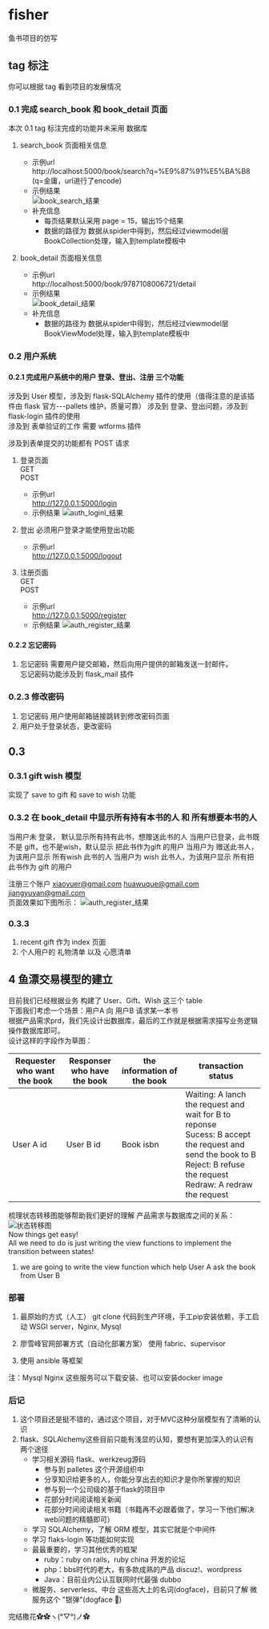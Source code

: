 # fisher
鱼书项目的仿写

## tag 标注
你可以根据 tag 看到项目的发展情况
### 0.1 完成 search_book 和 book_detail 页面  
本次 0.1 tag 标注完成的功能并未采用 数据库
1. search_book 页面相关信息  
   - 示例url  
   http://localhost:5000/book/search?q=%E9%87%91%E5%BA%B8   (q=金庸，url进行了encode)
   - 示例结果  
   ![book_search_结果](./README_static_files/book_search.png)
   - 补充信息  
     - 每页结果默认采用 page = 15，输出15个结果
     - 数据的路径为 数据从spider中得到，然后经过viewmodel层BookCollection处理，输入到template模板中 

2. book_detail 页面相关信息  
   - 示例url  
   http://localhost:5000/book/9787108006721/detail  
   - 示例结果  
   ![book_detail_结果](./README_static_files/book_detail.png)
   - 补充信息
     - 数据的路径为 数据从spider中得到，然后经过viewmodel层BookViewModel处理，输入到template模板中 


### 0.2 用户系统
#### 0.2.1 完成用户系统中的用户 登录、登出、注册 三个功能
涉及到 User 模型，涉及到 flask-SQLAlchemy 插件的使用（值得注意的是该插件由 flask 官方---pallets 维护，质量可靠）
涉及到 登录、登出问题，涉及到 flask-login 插件的使用  
涉及到 表单验证的工作 需要 wtforms 插件

涉及到表单提交的功能都有 POST 请求
1. 登录页面  
   GET  
   POST
   - 示例url  
   http://127.0.0.1:5000/login
   - 示例结果
   ![auth_loginl_结果](./README_static_files/auth_login.png)
   
2. 登出
   必须用户登录才能使用登出功能
   - 示例url  
   http://127.0.0.1:5000/logout
3. 注册页面  
   GET  
   POST
   - 示例url  
   http://127.0.0.1:5000/register
   - 示例结果
   ![auth_register_结果](./README_static_files/auth_register.png)

#### 0.2.2 忘记密码
1. 忘记密码
   需要用户提交邮箱，然后向用户提供的邮箱发送一封邮件。  
   忘记密码功能涉及到 flask_mail 插件

### 0.2.3 修改密码
1. 忘记密码 用户使用邮箱链接跳转到修改密码页面
2. 用户处于登录状态，更改密码


## 0.3
### 0.3.1 gift wish 模型
实现了 save to gift 和 save to wish 功能

### 0.3.2 在 book_detail 中显示所有持有本书的人 和 所有想要本书的人
  
当用户未 登录， 默认显示所有持有此书，想赠送此书的人
当用户已登录，此书既不是 gift，也不是wish，默认显示 把此书作为gift 的用户
当用户为 赠送此书人，为该用户显示 所有wish 此书的人
当用户为 wish 此书人，为该用户显示 所有把此书作为 gift 的用户

注册三个账户 xiaoyuer@gmail.com huawuque@gmail.com jiangyuyan@gmail.com  
页面效果如下图所示：
![auth_register_结果](./README_static_files/book_detail_with_wishes.png)

### 0.3.3 
1. recent gift 作为 index 页面
2. 个人用户的  礼物清单  以及    心愿清单



## 4 鱼漂交易模型的建立
目前我们已经根据业务 构建了 User、Gift、Wish 这三个 table  
下面我们考虑一个场景：用户A 向 用户B 请求某一本书  
根据产品需求prd，我们先设计出数据库，最后的工作就是根据需求描写业务逻辑操作数据库即可。  
设计这样的字段作为草图：  

| Requester<br>who want the book 	| Responser<br>who have the book 	| the information of the book 	| transaction status                                                                                                                                                            	|
|--------------------------------	|--------------------------------	|-----------------------------	|-------------------------------------------------------------------------------------------------------------------------------------------------------------------------------	|
| User A id                      	| User B id                      	| Book isbn                   	| Waiting: A lanch the request and wait for B to reponse<br>Sucess: B accept the request and send the book to B<br>Reject: B refuse the request<br>Redraw: A redraw the request 	|

梳理状态转移图能够帮助我们更好的理解 产品需求与数据库之间的关系：  
![状态转移图](./README_static_files/状态转移图.PNG)  
Now things get easy!  
All we need to do is just writing the view functions to implement the transition between states!

1. we are going to write the view function which help User A ask the book from User B  


### 部署
1. 最原始的方式（人工） 
git clone 代码到生产环境，手工pip安装依赖，手工启动 WSGI server，Nginx, Mysql

2. 廖雪峰官网部署方式（自动化部署方案）
使用 fabric、supervisor

3. 使用 ansible 等框架

注：Mysql Nginx 这些服务可以下载安装、也可以安装docker image

### 后记
1. 这个项目还是挺不错的，通过这个项目，对于MVC这种分层模型有了清晰的认识  
2. flask、SQLAlchemy这些目前只能有浅显的认知，要想有更加深入的认识有两个途径
   - 学习相关源码 flask、werkzeug源码
     - 参与到 palletes 这个开源组织中
     - 分享知识给更多的人，你能分享出去的知识才是你所掌握的知识
     - 参与到一个公司级的基于flask的项目中
     - 花部分时间阅读相关新闻
     - 花部分时间阅读相关书籍（书籍再不必跟着做了，学习一下他们解决web问题的精髓即可） 
   - 学习 SQLAlchemy，了解 ORM 模型，其实它就是个中间件
   - 学习 flaks-login 等功能如何实现
   - 最最重要的，学习其他优秀的框架
     - ruby：ruby on rails，ruby china 开发的论坛
     - php：bbs时代的老大，有多款成熟的产品 discuz!、wordpress
     - Java：目前业内公认互联网时代最强 dubbo
   - 微服务、serverless、中台 这些高大上的名词(dogface)，目前只了解 微服务这个 "银弹"(dogface 🐶)
   
完结撒花✿✿ヽ(°▽°)ノ✿